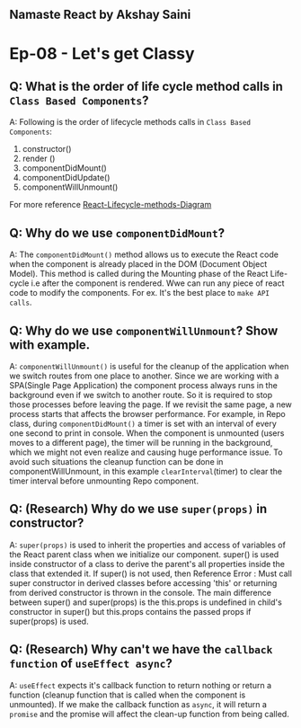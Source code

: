 ## Namaste React by Akshay Saini

# Ep-08 - Let's get Classy

## Q: What is the order of life cycle method calls in `Class Based Components`?

A: Following is the order of lifecycle methods calls in `Class Based Components`:

1. constructor()
2. render ()
3. componentDidMount()
4. componentDidUpdate()
5. componentWillUnmount()

For more reference [React-Lifecycle-methods-Diagram](https://projects.wojtekmaj.pl/react-lifecycle-methods-diagram/)

## Q: Why do we use `componentDidMount`?

A: The `componentDidMount()` method allows us to execute the React code when the component is already placed in the DOM (Document Object Model). This method is called during the Mounting phase of the React Life-cycle i.e after the component is rendered.
Wwe can run any piece of react code to modify the components. For ex. It's the best place to `make API calls`.

## Q: Why do we use `componentWillUnmount`? Show with example.

A: `componentWillUnmount()` is useful for the cleanup of the application when we switch routes from one place to another. Since we are working with a SPA(Single Page Application) the component process always runs in the background even if we switch to another route. So it is required to stop those processes before leaving the page. If we revisit the same page, a new process starts that affects the browser performance.
For example, in Repo class, during `componentDidMount()` a timer is set with an interval of every one second to print in console. When the component is unmounted (users moves to a different page), the timer will be running in the background, which we might not even realize and causing huge performance issue. To avoid such situations the cleanup function can be done in componentWillUnmount, in this example `clearInterval`(timer) to clear the timer interval before unmounting Repo component.

## Q: (Research) Why do we use `super(props)` in constructor?

A: `super(props)` is used to inherit the properties and access of variables of the React parent class when we initialize our component.
super() is used inside constructor of a class to derive the parent's all properties inside the class that extended it. If super() is not used, then Reference Error : Must call super constructor in derived classes before accessing 'this' or returning from derived constructor is thrown in the console.
The main difference between super() and super(props) is the this.props is undefined in child's constructor in super() but this.props contains the passed props if super(props) is used.

## Q: (Research) Why can't we have the `callback function` of `useEffect async`?

A: `useEffect` expects it's callback function to return nothing or return a function (cleanup function that is called when the component is unmounted). If we make the callback function as `async`, it will return a `promise` and the promise will affect the clean-up function from being called.
